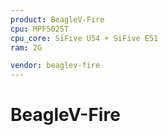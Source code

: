 ```yaml
---
product: BeagleV-Fire
cpu: MPFS025T
cpu_core: SiFive U54 + SiFive E51
ram: 2G

vendor: beaglev-fire
---
```


# BeagleV-Fire

